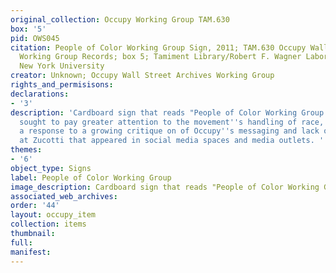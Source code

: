 ```yaml
---
original_collection: Occupy Working Group TAM.630
box: '5'
pid: OWS045
citation: People of Color Working Group Sign, 2011; TAM.630 Occupy Wall Street Archives
  Working Group Records; box 5; Tamiment Library/Robert F. Wagner Labor Archives,
  New York University
creator: Unknown; Occupy Wall Street Archives Working Group
rights_and_permisisons:
declarations:
- '3'
description: 'Cardboard sign that reads "People of Color Working Group." Some activists
  sought to pay greater attention to the movement''s handling of race, partially as
  a response to a growing critique on of Occupy''s messaging and lack of diversity
  at Zucotti that appeared in social media spaces and media outlets. '
themes:
- '6'
object_type: Signs
label: People of Color Working Group
image_description: Cardboard sign that reads "People of Color Working Group."
associated_web_archives:
order: '44'
layout: occupy_item
collection: items
thumbnail:
full:
manifest:
---
```

